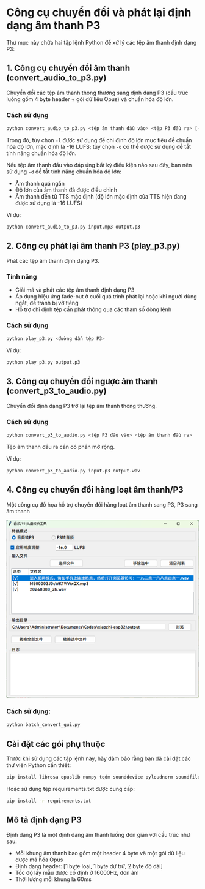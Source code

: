 # Công cụ chuyển đổi và phát lại định dạng âm thanh P3

Thư mục này chứa hai tập lệnh Python để xử lý các tệp âm thanh định dạng P3:

## 1. Công cụ chuyển đổi âm thanh (convert_audio_to_p3.py)

Chuyển đổi các tệp âm thanh thông thường sang định dạng P3 (cấu trúc luồng gồm 4 byte header + gói dữ liệu Opus) và chuẩn hóa độ lớn.

### Cách sử dụng

```bash
python convert_audio_to_p3.py <tệp âm thanh đầu vào> <tệp P3 đầu ra> [-l LUFS] [-d]
```

Trong đó, tùy chọn `-l` được sử dụng để chỉ định độ lớn mục tiêu để chuẩn hóa độ lớn, mặc định là -16 LUFS; tùy chọn `-d` có thể được sử dụng để tắt tính năng chuẩn hóa độ lớn.

Nếu tệp âm thanh đầu vào đáp ứng bất kỳ điều kiện nào sau đây, bạn nên sử dụng `-d` để tắt tính năng chuẩn hóa độ lớn:
- Âm thanh quá ngắn
- Độ lớn của âm thanh đã được điều chỉnh
- Âm thanh đến từ TTS mặc định (độ lớn mặc định của TTS hiện đang được sử dụng là -16 LUFS)

Ví dụ:
```bash
python convert_audio_to_p3.py input.mp3 output.p3
```

## 2. Công cụ phát lại âm thanh P3 (play_p3.py)

Phát các tệp âm thanh định dạng P3.

### Tính năng

- Giải mã và phát các tệp âm thanh định dạng P3
- Áp dụng hiệu ứng fade-out ở cuối quá trình phát lại hoặc khi người dùng ngắt, để tránh bị vỡ tiếng
- Hỗ trợ chỉ định tệp cần phát thông qua các tham số dòng lệnh

### Cách sử dụng

```bash
python play_p3.py <đường dẫn tệp P3>
```

Ví dụ:
```bash
python play_p3.py output.p3
```

## 3. Công cụ chuyển đổi ngược âm thanh (convert_p3_to_audio.py)

Chuyển đổi định dạng P3 trở lại tệp âm thanh thông thường.

### Cách sử dụng

```bash
python convert_p3_to_audio.py <tệp P3 đầu vào> <tệp âm thanh đầu ra>
```

Tệp âm thanh đầu ra cần có phần mở rộng.

Ví dụ:
```bash
python convert_p3_to_audio.py input.p3 output.wav
```
## 4. Công cụ chuyển đổi hàng loạt âm thanh/P3

Một công cụ đồ họa hỗ trợ chuyển đổi hàng loạt âm thanh sang P3, P3 sang âm thanh

![](./img/img.png)

### Cách sử dụng:
```bash
python batch_convert_gui.py
```

## Cài đặt các gói phụ thuộc

Trước khi sử dụng các tập lệnh này, hãy đảm bảo rằng bạn đã cài đặt các thư viện Python cần thiết:

```bash
pip install librosa opuslib numpy tqdm sounddevice pyloudnorm soundfile
```

Hoặc sử dụng tệp requirements.txt được cung cấp:

```bash
pip install -r requirements.txt
```

## Mô tả định dạng P3

Định dạng P3 là một định dạng âm thanh luồng đơn giản với cấu trúc như sau:
- Mỗi khung âm thanh bao gồm một header 4 byte và một gói dữ liệu được mã hóa Opus
- Định dạng header: [1 byte loại, 1 byte dự trữ, 2 byte độ dài]
- Tốc độ lấy mẫu được cố định ở 16000Hz, đơn âm
- Thời lượng mỗi khung là 60ms 